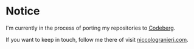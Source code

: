 # Notice

I'm currently in the process of porting my repositories to [Codeberg](https://codeberg.org/NiccoG).

If you want to keep in touch, follow me there of visit [niccologranieri.com](https://www.niccologranieri.com).
